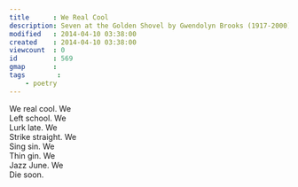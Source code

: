 ```yaml
---
title      : We Real Cool
description: Seven at the Golden Shovel by Gwendolyn Brooks (1917-2000)
modified   : 2014-04-10 03:38:00
created    : 2014-04-10 03:38:00
viewcount  : 0
id         : 569
gmap       :
tags        :
    - poetry
---
```


<!-- ![We Real Cool](we-real-cool.mp3) -->

We real cool. We  
Left school. We  
Lurk late. We  
Strike straight. We  
Sing sin. We  
Thin gin. We  
Jazz June. We  
Die soon.
